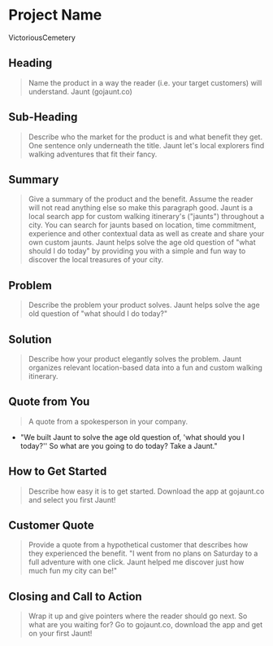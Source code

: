 # Project Name #
VictoriousCemetery
<!-- 
> This material was originally posted [here](http://www.quora.com/What-is-Amazons-approach-to-product-development-and-product-management). It is reproduced here for posterities sake.

There is an approach called "working backwards" that is widely used at Amazon. They work backwards from the customer, rather than starting with an idea for a product and trying to bolt customers onto it. While working backwards can be applied to any specific product decision, using this approach is especially important when developing new products or features.

For new initiatives a product manager typically starts by writing an internal press release announcing the finished product. The target audience for the press release is the new/updated product's customers, which can be retail customers or internal users of a tool or technology. Internal press releases are centered around the customer problem, how current solutions (internal or external) fail, and how the new product will blow away existing solutions.

If the benefits listed don't sound very interesting or exciting to customers, then perhaps they're not (and shouldn't be built). Instead, the product manager should keep iterating on the press release until they've come up with benefits that actually sound like benefits. Iterating on a press release is a lot less expensive than iterating on the product itself (and quicker!).

If the press release is more than a page and a half, it is probably too long. Keep it simple. 3-4 sentences for most paragraphs. Cut out the fat. Don't make it into a spec. You can accompany the press release with a FAQ that answers all of the other business or execution questions so the press release can stay focused on what the customer gets. My rule of thumb is that if the press release is hard to write, then the product is probably going to suck. Keep working at it until the outline for each paragraph flows. 

Oh, and I also like to write press-releases in what I call "Oprah-speak" for mainstream consumer products. Imagine you're sitting on Oprah's couch and have just explained the product to her, and then you listen as she explains it to her audience. That's "Oprah-speak", not "Geek-speak".

Once the project moves into development, the press release can be used as a touchstone; a guiding light. The product team can ask themselves, "Are we building what is in the press release?" If they find they're spending time building things that aren't in the press release (overbuilding), they need to ask themselves why. This keeps product development focused on achieving the customer benefits and not building extraneous stuff that takes longer to build, takes resources to maintain, and doesn't provide real customer benefit (at least not enough to warrant inclusion in the press release).
 -->
 
## Heading ##
  > Name the product in a way the reader (i.e. your target customers) will understand.
  Jaunt (gojaunt.co)

## Sub-Heading ##
  > Describe who the market for the product is and what benefit they get. One sentence only underneath the title.
  Jaunt let's local explorers find walking adventures that fit their fancy.

## Summary ##
  > Give a summary of the product and the benefit. Assume the reader will not read anything else so make this paragraph good.
  Jaunt is a local search app for custom walking itinerary's ("jaunts") throughout a city.  You can search for jaunts based on location, time commitment, experience and other contextual data as well as create and share your own custom jaunts.  Jaunt helps solve the age old question of "what should I do today" by providing you with a simple and fun way to discover the local treasures of your city. 

## Problem ##
  > Describe the problem your product solves.
  Jaunt helps solve the age old question of "what should I do today?"

## Solution ##
  > Describe how your product elegantly solves the problem.
  Jaunt organizes relevant location-based data into a fun and custom walking itinerary.

## Quote from You ##
  > A quote from a spokesperson in your company.
  - "We built Jaunt to solve the age old question of, 'what should you I today?''  So what are you going to do today?  Take a Jaunt."

## How to Get Started ##
  > Describe how easy it is to get started.
  Download the app at gojaunt.co and select you first Jaunt!

## Customer Quote ##
  > Provide a quote from a hypothetical customer that describes how they experienced the benefit.
  "I went from no plans on Saturday to a full adventure with one click.  Jaunt helped me discover just how much fun my city can be!"

## Closing and Call to Action ##
  > Wrap it up and give pointers where the reader should go next.
  So what are you waiting for?  Go to gojaunt.co, download the app and get on your first Jaunt!
